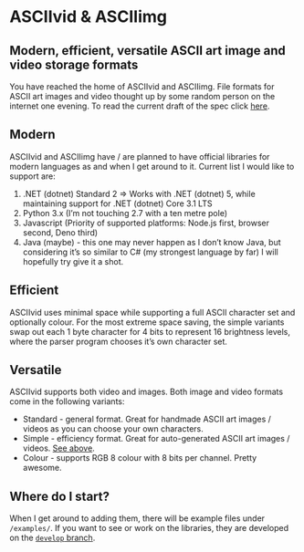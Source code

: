# ASCIIvid & ASCIIimg
## Modern, efficient, versatile ASCII art image and video storage formats
You have reached the home of ASCIIvid and ASCIIimg. File formats for ASCII art images and video thought up by some random person on the internet one evening. To read the current draft of the spec click [here](https://github.com/cainy-a/ASCIIvid/blob/master/spec.md).
## Modern
ASCIIvid and ASCIIimg have / are planned to have official libraries for modern languages as and when I get around to it. Current list I would like to support are:
1. .NET (dotnet) Standard 2 => Works with .NET (dotnet) 5, while maintaining support for .NET (dotnet) Core 3.1 LTS
2. Python 3.x (I’m not touching 2.7 with a ten metre pole)
3. Javascript (Priority of supported platforms: Node.js first, browser second, Deno third)
4. Java (maybe) - this one may never happen as I don’t know Java, but considering it’s so similar to C# (my strongest language by far) I will hopefully try give it a shot.
## Efficient
ASCIIvid uses minimal space while supporting a full ASCII character set and optionally colour. For the most extreme space saving, the simple variants swap out each 1 byte character for 4 bits to represent 16 brightness levels, where the parser program chooses it’s own character set.
## Versatile
ASCIIvid supports both video and images. Both image and video formats come in the following variants:
- Standard - general format. Great for handmade ASCII art images / videos as you can choose your own characters.
- Simple - efficiency format. Great for auto-generated ASCII art images / videos. [See above](#efficient).
- Colour - supports RGB 8 colour with 8 bits per channel. Pretty awesome.
## Where do I start?
When I get around to adding them, there will be example files under `/examples/`. If you want to see or work on the libraries, they are developed on the [`develop` branch](https://github.com/cainy-a/ASCIIvid/tree/develop).
